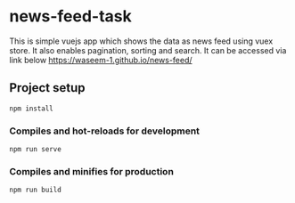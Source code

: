 # news-feed-task

This is simple vuejs app which shows the data as news feed using vuex store. It also enables pagination, sorting and search. It can be accessed via link below
https://waseem-1.github.io/news-feed/

## Project setup

```
npm install
```

### Compiles and hot-reloads for development

```
npm run serve
```

### Compiles and minifies for production

```
npm run build
```
